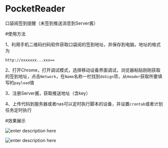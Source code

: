 # PocketReader
口袋阅签到提醒（未签到推送消息到Server酱）

#使用方法

1、利用手机二维码扫码软件获取口袋阅的签到地址，并保存到电脑，地址的格式为
```
http://xxxxxxx...xxx==
```

2、打开Chrome，打开调试模式，选择移动设备界面调试，浏览器粘贴刚刚获取的签到地址，点击`Network`，在`Name`名称一栏找到`doSign`项，从`Header`获取所要填写的`payload`值

3、注册Server酱，获取推送地址（含key）

4、上传代码到服务器或者nas可以定时执行脚本的设备，并设置`crontab`或者计划任务定时执行

#效果展示

![enter description here](https://www.github.com/WANG592154873/LittleBook/raw/master/小书匠/消息页面.jpg)

![enter description here](https://www.github.com/WANG592154873/LittleBook/raw/master/小书匠/详情页面.jpg)